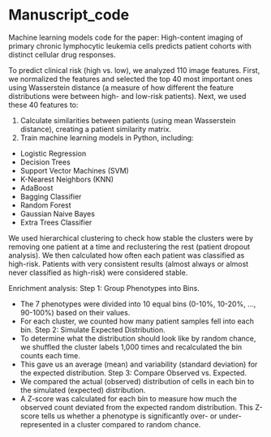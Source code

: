 # Manuscript_code
Machine learning models code for the paper: High-content imaging of primary chronic lymphocytic leukemia cells predicts patient cohorts with distinct cellular drug responses.

To predict clinical risk (high vs. low), we analyzed 110 image features. First, we normalized the features and selected the top 40 most important ones using Wasserstein distance (a measure of how different the feature distributions were between high- and low-risk patients).
Next, we used these 40 features to:
1.	Calculate similarities between patients (using mean Wasserstein distance), creating a patient similarity matrix.
2.	Train machine learning models in Python, including:
- Logistic Regression
- Decision Trees
- Support Vector Machines (SVM)
- K-Nearest Neighbors (KNN)
- AdaBoost
- Bagging Classifier
- Random Forest
- Gaussian Naive Bayes
- Extra Trees Classifier

We used hierarchical clustering to check how stable the clusters were by removing one patient at a time and reclustering the rest (patient dropout analysis). We then calculated how often each patient was classified as high-risk. Patients with very consistent results (almost always or almost never classified as high-risk) were considered stable.

Enrichment analysis:
Step 1: Group Phenotypes into Bins.
- The 7 phenotypes were divided into 10 equal bins (0-10%, 10-20%, ..., 90-100%) based on their values.
- For each cluster, we counted how many patient samples fell into each bin.
Step 2: Simulate Expected Distribution.
- To determine what the distribution should look like by random chance, we shuffled the cluster labels 1,000 times and recalculated the bin counts each time.
-	This gave us an average (mean) and variability (standard deviation) for the expected distribution.
Step 3: Compare Observed vs. Expected.
-	We compared the actual (observed) distribution of cells in each bin to the simulated (expected) distribution.
-	A Z-score was calculated for each bin to measure how much the observed count deviated from the expected random distribution. This Z-score tells us whether a phenotype is significantly over- or under-represented in a cluster compared to random chance.

